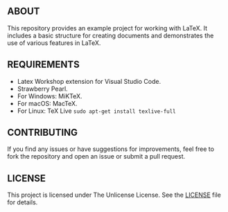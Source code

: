 ## ABOUT

This repository provides an example project for working with LaTeX. It includes a basic structure for creating documents and demonstrates the use of various features in LaTeX.

## REQUIREMENTS

- Latex Workshop extension for Visual Studio Code.
- Strawberry Pearl.
- For Windows: MiKTeX.
- For macOS: MacTeX.
- For Linux: TeX Live `sudo apt-get install texlive-full`

## CONTRIBUTING

If you find any issues or have suggestions for improvements, feel free to fork the repository and open an issue or submit a pull request.

## LICENSE

This project is licensed under The Unlicense License. See the [LICENSE](https://github.com/jotavare/godot-simple-game/blob/main/LICENSE) file for details.
